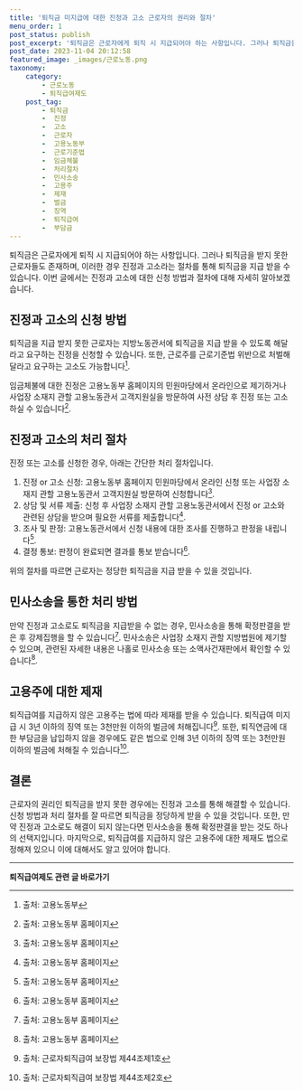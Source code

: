 ```yaml
---
title: '퇴직금 미지급에 대한 진정과 고소 근로자의 권리와 절차'
menu_order: 1
post_status: publish
post_excerpt: '퇴직금은 근로자에게 퇴직 시 지급되어야 하는 사항입니다. 그러나 퇴직금을 받지 못한 근로자들도 존재하며, 이러한 경우 진정과 고소라는 절차를 통해 퇴직금을 지급 받을 수 있습니다. 이번 글에서는 진정과 고소에 대한 신청 방법과 절차에 대해 자세히 알아보겠습니다.'
post_date: 2023-11-04 20:12:58
featured_image: _images/근로노동.png
taxonomy:
    category:
        - 근로노동
        - 퇴직급여제도
    post_tag:
        - 퇴직금
        -  진정
        -  고소
        -  근로자
        -  고용노동부
        -  근로기준법
        -  임금체불
        -  처리절차
        -  민사소송
        -  고용주
        -  제재
        -  벌금
        -  징역
        -  퇴직급여
        -  부담금
---
```



퇴직금은 근로자에게 퇴직 시 지급되어야 하는 사항입니다. 그러나 퇴직금을 받지 못한 근로자들도 존재하며, 이러한 경우 진정과 고소라는 절차를 통해 퇴직금을 지급 받을 수 있습니다. 이번 글에서는 진정과 고소에 대한 신청 방법과 절차에 대해 자세히 알아보겠습니다.

## 진정과 고소의 신청 방법

퇴직금을 지급 받지 못한 근로자는 지방노동관서에 퇴직금을 지급 받을 수 있도록 해달라고 요구하는 진정을 신청할 수 있습니다. 또한, 근로주를 근로기준법 위반으로 처벌해 달라고 요구하는 고소도 가능합니다[^1].

임금체불에 대한 진정은 고용노동부 홈페이지의 민원마당에서 온라인으로 제기하거나 사업장 소재지 관할 고용노동관서 고객지원실을 방문하여 사전 상담 후 진정 또는 고소하실 수 있습니다[^2].

## 진정과 고소의 처리 절차

진정 또는 고소를 신청한 경우, 아래는 간단한 처리 절차입니다.

1. 진정 or 고소 신청: 고용노동부 홈페이지 민원마당에서 온라인 신청 또는 사업장 소재지 관할 고용노동관서 고객지원실 방문하여 신청합니다[^2].
2. 상담 및 서류 제출: 신청 후 사업장 소재지 관할 고용노동관서에서 진정 or 고소와 관련된 상담을 받으며 필요한 서류를 제출합니다[^2].
3. 조사 및 판정: 고용노동관서에서 신청 내용에 대한 조사를 진행하고 판정을 내립니다[^2].
4. 결정 통보: 판정이 완료되면 결과를 통보 받습니다[^2].

위의 절차를 따르면 근로자는 정당한 퇴직금을 지급 받을 수 있을 것입니다.

## 민사소송을 통한 처리 방법

만약 진정과 고소로도 퇴직금을 지급받을 수 없는 경우, 민사소송을 통해 확정판결을 받은 후 강제집행을 할 수 있습니다[^3]. 민사소송은 사업장 소재지 관할 지방법원에 제기할 수 있으며, 관련된 자세한 내용은 나홀로 민사소송 또는 소액사건재판에서 확인할 수 있습니다[^3].

## 고용주에 대한 제재

퇴직급여를 지급하지 않은 고용주는 법에 따라 제재를 받을 수 있습니다. 퇴직급여 미지급 시 3년 이하의 징역 또는 3천만원 이하의 벌금에 처해집니다[^4]. 또한, 퇴직연금에 대한 부담금을 납입하지 않을 경우에도 같은 법으로 인해 3년 이하의 징역 또는 3천만원 이하의 벌금에 처해질 수 있습니다[^5].

## 결론

근로자의 권리인 퇴직금을 받지 못한 경우에는 진정과 고소를 통해 해결할 수 있습니다. 신청 방법과 처리 절차를 잘 따르면 퇴직금을 정당하게 받을 수 있을 것입니다. 또한, 만약 진정과 고소로도 해결이 되지 않는다면 민사소송을 통해 확정판결을 받는 것도 하나의 선택지입니다. 마지막으로, 퇴직급여를 지급하지 않은 고용주에 대한 제재도 법으로 정해져 있으니 이에 대해서도 알고 있어야 합니다.

[^1]: 출처: 고용노동부
[^2]: 출처: 고용노동부 홈페이지
[^3]: 출처: 고용노동부 홈페이지
[^4]: 출처: 근로자퇴직급여 보장법 제44조제1호
[^5]: 출처: 근로자퇴직급여 보장법 제44조제2호
<!-- wp:separator -->
<hr class="wp-block-separator has-alpha-channel-opacity"/>
<!-- /wp:separator -->

<!-- wp:group {"backgroundColor":"base","layout":{"type":"constrained"}} -->
<div class="wp-block-group has-base-background-color has-background"><!-- wp:paragraph {"align":"center","fontSize":"medium"} -->
<p class="has-text-align-center has-large-font-size"><strong>퇴직급여제도 관련 글 바로가기</strong></p>
<!-- /wp:paragraph -->


<!-- wp:latest-posts
{"categories":[{"id":12695,"count":19,"description":"","link":"https://uknowlaw.com/category/%ed%87%b4%ec%a7%81%ea%b8%89%ec%97%ac%ec%a0%9c%eb%8f%84/","name":"퇴직급여제도","slug":"퇴직급여제도","taxonomy":"category","parent":0,"meta":[],"_links":{"self":[{"href":"https://uknowlaw.com/wp-json/wp/v2/categories/12695"}],"collection":[{"href":"https://uknowlaw.com/wp-json/wp/v2/categories"}],"about":[{"href":"https://uknowlaw.com/wp-json/wp/v2/taxonomies/category"}],"wp:post_type":[{"href":"https://uknowlaw.com/wp-json/wp/v2/posts?categories=12695"}],"curies":[{"name":"wp","href":"https://api.w.org/{rel}","templated":true}]}}],"postsToShow":100,"excerptLength":28,"postLayout":"grid","columns":2,"featuredImageAlign":"left","featuredImageSizeSlug":"large","fontSize":"medium"} /--></div>
<!-- /wp:group -->